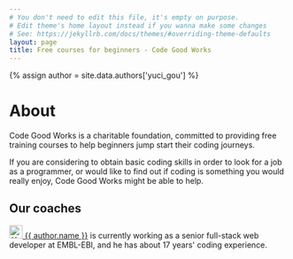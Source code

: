 ```yaml
---
# You don't need to edit this file, it's empty on purpose.
# Edit theme's home layout instead if you wanna make some changes
# See: https://jekyllrb.com/docs/themes/#overriding-theme-defaults
layout: page
title: Free courses for beginners - Code Good Works
---
```


{% assign author = site.data.authors['yuci_gou'] %}

<h1>About</h1>

<p>Code Good Works is a charitable foundation, committed to providing free training courses to help beginners jump start their coding journeys.</p>

<p>
If you are considering to obtain basic coding skills in order to look for a job as a programmer,
or would like to find out if coding is something you would really enjoy,
Code Good Works might be able to help.
</p>

<h2>Our coaches</h2>
<p>
<a href="{{ author.github }}"><img class="gravatar" src="{{ author.gravatar }}" alt="{{ author.name }}" width="24" height="24"> {{ author.name }}</a> is currently working as a senior full-stack web developer at EMBL-EBI, 
and he has about 17 years' coding experience.
</p>

<script src="{{'/assets/js/about.js'}}"></script>
